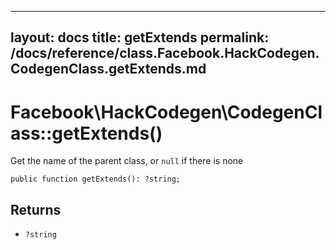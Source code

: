
***

layout: docs
title: getExtends
permalink: /docs/reference/class.Facebook.HackCodegen.CodegenClass.getExtends.md
---







# Facebook\\HackCodegen\\CodegenClass::getExtends()




Get the name of the parent class, or ` null ` if there is none




``` Hack
public function getExtends(): ?string;
```




## Returns




- ` ?string `